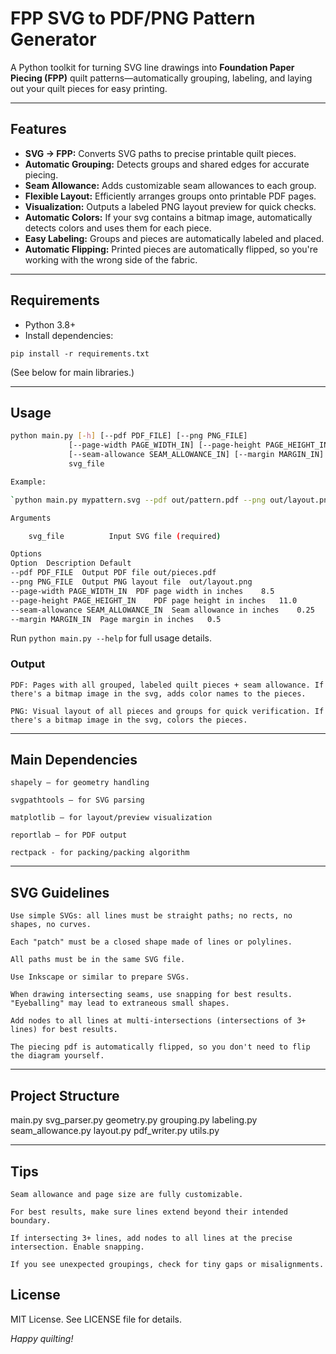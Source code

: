# FPP SVG to PDF/PNG Pattern Generator

A Python toolkit for turning SVG line drawings into **Foundation Paper Piecing (FPP)** quilt patterns—automatically grouping, labeling, and laying out your quilt pieces for easy printing.

---

## Features

- **SVG → FPP:** Converts SVG paths to precise printable quilt pieces.
- **Automatic Grouping:** Detects groups and shared edges for accurate piecing.
- **Seam Allowance:** Adds customizable seam allowances to each group.
- **Flexible Layout:** Efficiently arranges groups onto printable PDF pages.
- **Visualization:** Outputs a labeled PNG layout preview for quick checks.
- **Automatic Colors:** If your svg contains a bitmap image, automatically detects colors and uses them for each piece.
- **Easy Labeling:** Groups and pieces are automatically labeled and placed.
- **Automatic Flipping:** Printed pieces are automatically flipped, so you're working with the wrong side of the fabric.

---

## Requirements

- Python 3.8+
- Install dependencies:

`pip install -r requirements.txt`

(See below for main libraries.)

---

## Usage

```bash
python main.py [-h] [--pdf PDF_FILE] [--png PNG_FILE]
             [--page-width PAGE_WIDTH_IN] [--page-height PAGE_HEIGHT_IN]
             [--seam-allowance SEAM_ALLOWANCE_IN] [--margin MARGIN_IN]
             svg_file

Example:

`python main.py mypattern.svg --pdf out/pattern.pdf --png out/layout.png --seam-allowance 0.375`

Arguments

    svg_file          Input SVG file (required)

Options
Option	Description	Default
--pdf PDF_FILE	Output PDF file	out/pieces.pdf
--png PNG_FILE	Output PNG layout file	out/layout.png
--page-width PAGE_WIDTH_IN	PDF page width in inches	8.5
--page-height PAGE_HEIGHT_IN	PDF page height in inches	11.0
--seam-allowance SEAM_ALLOWANCE_IN	Seam allowance in inches	0.25
--margin MARGIN_IN	Page margin in inches	0.5
```

Run `python main.py --help` for full usage details.

### Output

    PDF: Pages with all grouped, labeled quilt pieces + seam allowance. If there's a bitmap image in the svg, adds color names to the pieces.

    PNG: Visual layout of all pieces and groups for quick verification. If there's a bitmap image in the svg, colors the pieces.

---

## Main Dependencies

    shapely — for geometry handling

    svgpathtools — for SVG parsing

    matplotlib — for layout/preview visualization

    reportlab — for PDF output

    rectpack - for packing/packing algorithm

---

## SVG Guidelines

    Use simple SVGs: all lines must be straight paths; no rects, no shapes, no curves.

    Each "patch" must be a closed shape made of lines or polylines.

    All paths must be in the same SVG file.

    Use Inkscape or similar to prepare SVGs.

    When drawing intersecting seams, use snapping for best results. "Eyeballing" may lead to extraneous small shapes.

    Add nodes to all lines at multi-intersections (intersections of 3+ lines) for best results.

    The piecing pdf is automatically flipped, so you don't need to flip the diagram yourself.

---

## Project Structure

main.py
svg_parser.py
geometry.py
grouping.py
labeling.py
seam_allowance.py
layout.py
pdf_writer.py
utils.py

---

## Tips

    Seam allowance and page size are fully customizable.

    For best results, make sure lines extend beyond their intended boundary.

    If intersecting 3+ lines, add nodes to all lines at the precise intersection. Enable snapping.

    If you see unexpected groupings, check for tiny gaps or misalignments.

## License

MIT License.
See LICENSE file for details.


*Happy quilting!*
